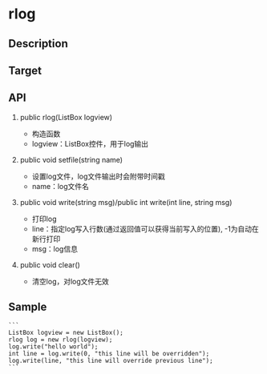 # rlog

## Description

## Target

## API
1. public rlog(ListBox logview)  
    - 构造函数
    - logview：ListBox控件，用于log输出

2. public void setfile(string name)  
    - 设置log文件，log文件输出时会附带时间戳
    - name：log文件名

3. public void write(string msg)/public int write(int line, string msg)   
    - 打印log
    - line：指定log写入行数(通过返回值可以获得当前写入的位置), -1为自动在新行打印
    - msg：log信息

4. public void clear()  
    - 清空log，对log文件无效

## Sample
    ```
    ListBox logview = new ListBox();
    rlog log = new rlog(logview);
    log.write("hello world");
    int line = log.write(0, "this line will be overridden");
    log.write(line, "this line will override previous line");
    ```
